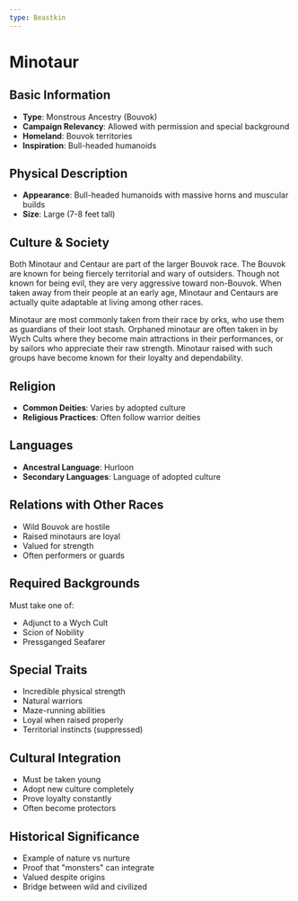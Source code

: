 ```yaml
---
type: Beastkin
---
```


# Minotaur

## Basic Information
- **Type**: Monstrous Ancestry (Bouvok)
- **Campaign Relevancy**: Allowed with permission and special background
- **Homeland**: Bouvok territories
- **Inspiration**: Bull-headed humanoids

## Physical Description
- **Appearance**: Bull-headed humanoids with massive horns and muscular builds
- **Size**: Large (7-8 feet tall)

## Culture & Society
Both Minotaur and Centaur are part of the larger Bouvok race. The Bouvok are known for being fiercely territorial and wary of outsiders. Though not known for being evil, they are very aggressive toward non-Bouvok. When taken away from their people at an early age, Minotaur and Centaurs are actually quite adaptable at living among other races.

Minotaur are most commonly taken from their race by orks, who use them as guardians of their loot stash. Orphaned minotaur are often taken in by Wych Cults where they become main attractions in their performances, or by sailors who appreciate their raw strength. Minotaur raised with such groups have become known for their loyalty and dependability.

## Religion
- **Common Deities**: Varies by adopted culture
- **Religious Practices**: Often follow warrior deities

## Languages
- **Ancestral Language**: Hurloon
- **Secondary Languages**: Language of adopted culture

## Relations with Other Races
- Wild Bouvok are hostile
- Raised minotaurs are loyal
- Valued for strength
- Often performers or guards

## Required Backgrounds
Must take one of:
- Adjunct to a Wych Cult
- Scion of Nobility  
- Pressganged Seafarer

## Special Traits
- Incredible physical strength
- Natural warriors
- Maze-running abilities
- Loyal when raised properly
- Territorial instincts (suppressed)

## Cultural Integration
- Must be taken young
- Adopt new culture completely
- Prove loyalty constantly
- Often become protectors

## Historical Significance
- Example of nature vs nurture
- Proof that "monsters" can integrate
- Valued despite origins
- Bridge between wild and civilized